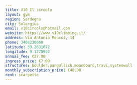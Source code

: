 ```yaml
---
title: V10 Il circolo
layout: gym
region: Sardegna
city: Selargius
email: v10circolo@hotmail.com
website: https://www.v10climbing.it/
address: Via Antonio Meucci, 14
phone: 3408230068
latitude: 39.2631072
longitude: 9.1770992
annual_fee: €27.00
ingress_price: €7.00
structures: boulder,pangullich,moonboard,travi,systemwall
monthly_subscription_price: €48.00
rent: scarpette
---
```


